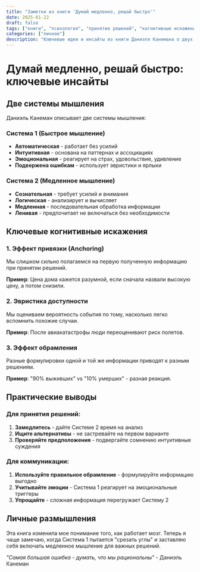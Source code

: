 ```yaml
---
title: "Заметки из книги 'Думай медленно, решай быстро'"
date: 2025-01-22
draft: false
tags: ["книги", "психология", "принятие решений", "когнитивные искажения", "Даниэль Канеман"]
categories: ["личное"]
description: "Ключевые идеи и инсайты из книги Даниэля Канемана о двух системах мышления"
---
```


# Думай медленно, решай быстро: ключевые инсайты

## Две системы мышления

Даниэль Канеман описывает две системы мышления:

### Система 1 (Быстрое мышление)
- **Автоматическая** - работает без усилий
- **Интуитивная** - основана на паттернах и ассоциациях
- **Эмоциональная** - реагирует на страх, удовольствие, удивление
- **Подвержена ошибкам** - использует эвристики и ярлыки

### Система 2 (Медленное мышление)
- **Сознательная** - требует усилий и внимания
- **Логическая** - анализирует и вычисляет
- **Медленная** - последовательная обработка информации
- **Ленивая** - предпочитает не включаться без необходимости

## Ключевые когнитивные искажения

### 1. Эффект привязки (Anchoring)
Мы слишком сильно полагаемся на первую полученную информацию при принятии решений.

**Пример**: Цена дома кажется разумной, если сначала назвали высокую цену, а потом снизили.

### 2. Эвристика доступности
Мы оцениваем вероятность события по тому, насколько легко вспомнить похожие случаи.

**Пример**: После авиакатастрофы люди переоценивают риск полетов.

### 3. Эффект обрамления
Разные формулировки одной и той же информации приводят к разным решениям.

**Пример**: "90% выживших" vs "10% умерших" - разная реакция.

## Практические выводы

### Для принятия решений:
1. **Замедлитесь** - дайте Системе 2 время на анализ
2. **Ищите альтернативы** - не застревайте на первом варианте
3. **Проверяйте предположения** - подвергайте сомнению интуитивные суждения

### Для коммуникации:
1. **Используйте правильное обрамление** - формулируйте информацию выгодно
2. **Учитывайте эмоции** - Система 1 реагирует на эмоциональные триггеры
3. **Упрощайте** - сложная информация перегружает Систему 2

## Личные размышления

Эта книга изменила мое понимание того, как работает мозг. Теперь я чаще замечаю, когда Система 1 пытается "срезать углы" и заставляю себя включать медленное мышление для важных решений.

*"Самая большая ошибка - думать, что мы рациональны"* - Даниэль Канеман
